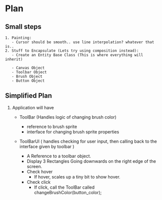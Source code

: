 # Plan

## Small steps

    1. Painting:
       - Cursor should be smooth.. use line interpolation? whatever that is..
    2. Stuff to Encapsulate (Lets try using composition instead):
       - Create an Entity Base Class (This is where everything will inherit)
       
       - Canvas Object              
       - Toolbar Object
       - Brush Object
       - Button Object
       
       
       
       
## Simplified Plan

1. Application will have
    - ToolBar (Handles logic of changing brush color)
        - reference to brush sprite
        - interface for changing brush sprite properties
    
    - ToolBarUI ( handles checking for user input, then calling back to the interface given by toolbar )
       - A Reference to a toolbar object. 
       - Display 3 Rectangles Going downwards on the right edge of the screen.
       - Check hover
         - If hover, scales up a tiny bit to show hover.
       - Check click
         - If click, call the ToolBar called changeBrushColor(button_color); 
  
